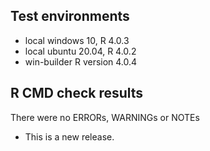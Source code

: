 ## Test environments
* local windows 10, R 4.0.3
* local ubuntu 20.04, R 4.0.2
* win-builder  R version 4.0.4

## R CMD check results

There were no ERRORs, WARNINGs or NOTEs

* This is a new release.
